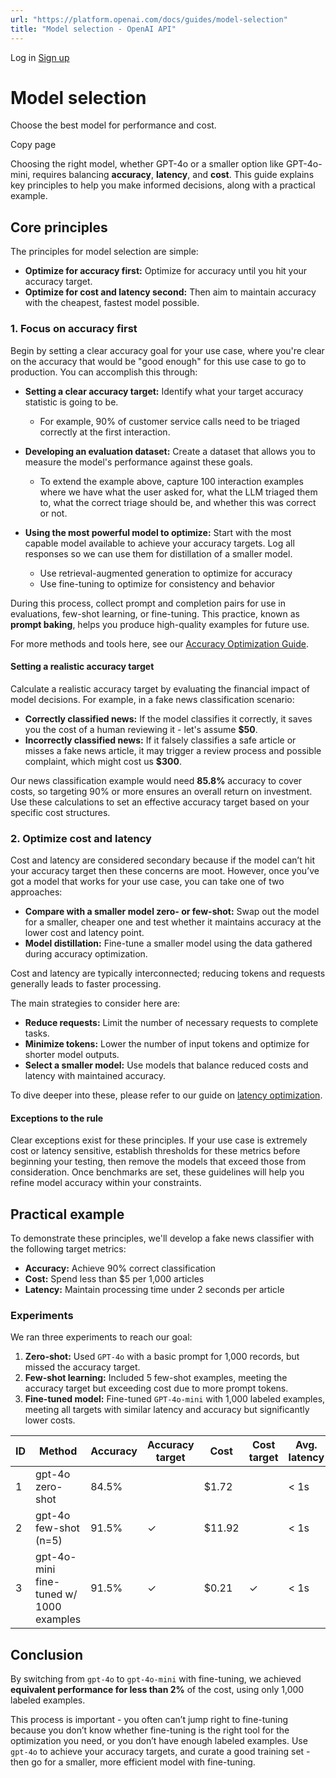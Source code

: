 ```yaml
---
url: "https://platform.openai.com/docs/guides/model-selection"
title: "Model selection - OpenAI API"
---
```


Log in [Sign up](https://platform.openai.com/signup)

# Model selection

Choose the best model for performance and cost.

Copy page

Choosing the right model, whether GPT-4o or a smaller option like GPT-4o-mini, requires balancing **accuracy**, **latency**, and **cost**. This guide explains key principles to help you make informed decisions, along with a practical example.

## Core principles

The principles for model selection are simple:

- **Optimize for accuracy first:** Optimize for accuracy until you hit your accuracy target.
- **Optimize for cost and latency second:** Then aim to maintain accuracy with the cheapest, fastest model possible.

### 1\. Focus on accuracy first

Begin by setting a clear accuracy goal for your use case, where you're clear on the accuracy that would be "good enough" for this use case to go to production. You can accomplish this through:

- **Setting a clear accuracy target:** Identify what your target accuracy statistic is going to be.

  - For example, 90% of customer service calls need to be triaged correctly at the first interaction.
- **Developing an evaluation dataset:** Create a dataset that allows you to measure the model's performance against these goals.

  - To extend the example above, capture 100 interaction examples where we have what the user asked for, what the LLM triaged them to, what the correct triage should be, and whether this was correct or not.
- **Using the most powerful model to optimize:** Start with the most capable model available to achieve your accuracy targets. Log all responses so we can use them for distillation of a smaller model.

  - Use retrieval-augmented generation to optimize for accuracy
  - Use fine-tuning to optimize for consistency and behavior

During this process, collect prompt and completion pairs for use in evaluations, few-shot learning, or fine-tuning. This practice, known as **prompt baking**, helps you produce high-quality examples for future use.

For more methods and tools here, see our [Accuracy Optimization Guide](https://platform.openai.com/docs/guides/optimizing-llm-accuracy).

#### Setting a realistic accuracy target

Calculate a realistic accuracy target by evaluating the financial impact of model decisions. For example, in a fake news classification scenario:

- **Correctly classified news:** If the model classifies it correctly, it saves you the cost of a human reviewing it - let's assume **$50**.
- **Incorrectly classified news:** If it falsely classifies a safe article or misses a fake news article, it may trigger a review process and possible complaint, which might cost us **$300**.

Our news classification example would need **85.8%** accuracy to cover costs, so targeting 90% or more ensures an overall return on investment. Use these calculations to set an effective accuracy target based on your specific cost structures.

### 2\. Optimize cost and latency

Cost and latency are considered secondary because if the model can’t hit your accuracy target then these concerns are moot. However, once you’ve got a model that works for your use case, you can take one of two approaches:

- **Compare with a smaller model zero- or few-shot:** Swap out the model for a smaller, cheaper one and test whether it maintains accuracy at the lower cost and latency point.
- **Model distillation:** Fine-tune a smaller model using the data gathered during accuracy optimization.

Cost and latency are typically interconnected; reducing tokens and requests generally leads to faster processing.

The main strategies to consider here are:

- **Reduce requests:** Limit the number of necessary requests to complete tasks.
- **Minimize tokens:** Lower the number of input tokens and optimize for shorter model outputs.
- **Select a smaller model:** Use models that balance reduced costs and latency with maintained accuracy.

To dive deeper into these, please refer to our guide on [latency optimization](https://platform.openai.com/docs/guides/latency-optimization).

#### Exceptions to the rule

Clear exceptions exist for these principles. If your use case is extremely cost or latency sensitive, establish thresholds for these metrics before beginning your testing, then remove the models that exceed those from consideration. Once benchmarks are set, these guidelines will help you refine model accuracy within your constraints.

## Practical example

To demonstrate these principles, we'll develop a fake news classifier with the following target metrics:

- **Accuracy:** Achieve 90% correct classification
- **Cost:** Spend less than $5 per 1,000 articles
- **Latency:** Maintain processing time under 2 seconds per article

### Experiments

We ran three experiments to reach our goal:

1. **Zero-shot:** Used `GPT-4o` with a basic prompt for 1,000 records, but missed the accuracy target.
2. **Few-shot learning:** Included 5 few-shot examples, meeting the accuracy target but exceeding cost due to more prompt tokens.
3. **Fine-tuned model:** Fine-tuned `GPT-4o-mini` with 1,000 labeled examples, meeting all targets with similar latency and accuracy but significantly lower costs.

| ID | Method | Accuracy | Accuracy target | Cost | Cost target | Avg. latency | Latency target |
| --- | --- | --- | --- | --- | --- | --- | --- |
| 1 | gpt-4o zero-shot | 84.5% |  | $1.72 |  | < 1s |  |
| 2 | gpt-4o few-shot (n=5) | 91.5% | ✓ | $11.92 |  | < 1s | ✓ |
| 3 | gpt-4o-mini fine-tuned w/ 1000 examples | 91.5% | ✓ | $0.21 | ✓ | < 1s | ✓ |

## Conclusion

By switching from `gpt-4o` to `gpt-4o-mini` with fine-tuning, we achieved **equivalent performance for less than 2%** of the cost, using only 1,000 labeled examples.

This process is important - you often can’t jump right to fine-tuning because you don’t know whether fine-tuning is the right tool for the optimization you need, or you don’t have enough labeled examples. Use `gpt-4o` to achieve your accuracy targets, and curate a good training set - then go for a smaller, more efficient model with fine-tuning.